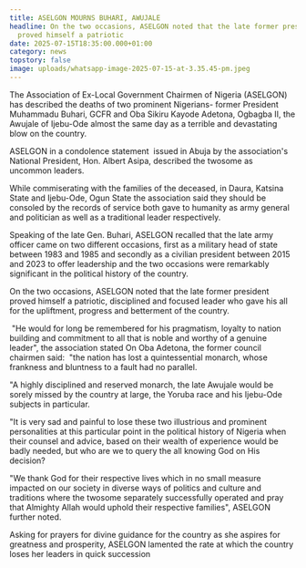 ```yaml
---
title: ASELGON MOURNS BUHARI, AWUJALE
headline: On the two occasions, ASELGON noted that the late former president
  proved himself a patriotic
date: 2025-07-15T18:35:00.000+01:00
category: news
topstory: false
image: uploads/whatsapp-image-2025-07-15-at-3.35.45-pm.jpeg
---
```

The Association of Ex-Local Government Chairmen of Nigeria (ASELGON) has described the deaths of two prominent Nigerians- former President Muhammadu Buhari, GCFR and Oba Sikiru Kayode Adetona, Ogbagba II, the Awujale of Ijebu-Ode almost the same day as a terrible and devastating blow on the country.


ASELGON in a condolence statement  issued in Abuja by the association's National President, Hon. Albert Asipa, described the twosome as uncommon leaders. 


While commiserating with the families of the deceased, in Daura, Katsina State and Ijebu-Ode, Ogun State the association said they should be consoled by the records of service both gave to humanity as army general and politician as well as a traditional leader respectively.


Speaking of the late Gen. Buhari, ASELGON recalled that the late army officer came on two different occasions, first as a military head of state between 1983 and 1985 and secondly as a civilian president between 2015 and 2023 to offer leadership and the two occasions were remarkably significant in the political history of the country. 


On the two occasions, ASELGON noted that the late former president proved himself a patriotic, disciplined and focused leader who gave his all for the upliftment, progress and betterment of the country.


 "He would for long be remembered for his pragmatism, loyalty to nation building and commitment to all that is noble and worthy of a genuine leader", the association stated
On Oba Adetona, the former council chairmen said:  "the nation has lost a quintessential monarch, whose frankness and bluntness to a fault had no parallel. 


"A highly disciplined and reserved monarch, the late Awujale would be sorely missed by the country at large, the Yoruba race and his Ijebu-Ode subjects in particular. 


"It is very sad and painful to lose these two illustrious and prominent personalities at this particular point in the political history of Nigeria when their counsel and advice, based on their wealth of experience would be badly needed, but who are we to query the all knowing God on His decision?


"We thank God for their respective lives which in no small measure impacted on our society in diverse ways of politics and culture and traditions where the twosome separately successfully operated and pray that Almighty Allah would uphold their respective families", ASELGON further noted.


Asking for prayers for divine guidance for the country as she aspires for greatness and prosperity, ASELGON lamented the rate at which the country loses her leaders in quick succession
